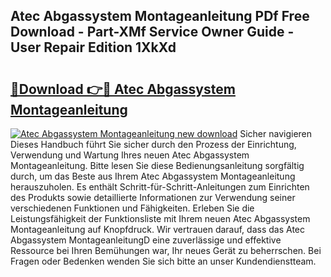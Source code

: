 ## Atec Abgassystem Montageanleitung PDf Free Download - Part-XMf Service Owner Guide - User Repair Edition 1XkXd

# <h2><a href="http://df7pr1.blite.top/?on=Atec+Abgassystem+Montageanleitung">🔗Download 👉🔴 Atec Abgassystem Montageanleitung</a></h2>

[![Atec Abgassystem Montageanleitung new download](https://i.imgur.com/lujVjoI.png)](http://df7pr1.blite.top/?on=Atec+Abgassystem+Montageanleitung)
Sicher navigieren Dieses Handbuch führt Sie sicher durch den Prozess der Einrichtung, Verwendung und Wartung Ihres neuen Atec Abgassystem Montageanleitung. Bitte lesen Sie diese Bedienungsanleitung sorgfältig durch, um das Beste aus Ihrem Atec Abgassystem Montageanleitung herauszuholen. Es enthält Schritt-für-Schritt-Anleitungen zum Einrichten des Produkts sowie detaillierte Informationen zur Verwendung seiner verschiedenen Funktionen und Fähigkeiten. Erleben Sie die Leistungsfähigkeit der Funktionsliste mit Ihrem neuen Atec Abgassystem Montageanleitung auf Knopfdruck. Wir vertrauen darauf, dass das Atec Abgassystem MontageanleitungD eine zuverlässige und effektive Ressource bei Ihren Bemühungen war, Ihr neues Gerät zu beherrschen. Bei Fragen oder Bedenken wenden Sie sich bitte an unser Kundendienstteam.
